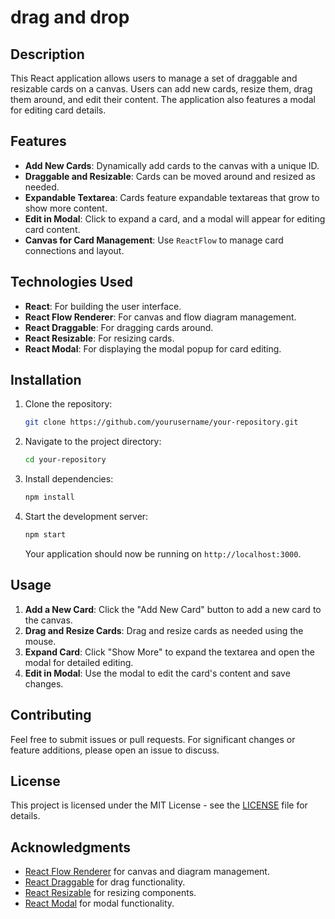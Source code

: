 # drag and drop

## Description

This React application allows users to manage a set of draggable and resizable cards on a canvas. Users can add new cards, resize them, drag them around, and edit their content. The application also features a modal for editing card details.

## Features

- **Add New Cards**: Dynamically add cards to the canvas with a unique ID.
- **Draggable and Resizable**: Cards can be moved around and resized as needed.
- **Expandable Textarea**: Cards feature expandable textareas that grow to show more content.
- **Edit in Modal**: Click to expand a card, and a modal will appear for editing card content.
- **Canvas for Card Management**: Use `ReactFlow` to manage card connections and layout.

## Technologies Used

- **React**: For building the user interface.
- **React Flow Renderer**: For canvas and flow diagram management.
- **React Draggable**: For dragging cards around.
- **React Resizable**: For resizing cards.
- **React Modal**: For displaying the modal popup for card editing.

## Installation

1. Clone the repository:

    ```bash
    git clone https://github.com/yourusername/your-repository.git
    ```

2. Navigate to the project directory:

    ```bash
    cd your-repository
    ```

3. Install dependencies:

    ```bash
    npm install
    ```

4. Start the development server:

    ```bash
    npm start
    ```

    Your application should now be running on `http://localhost:3000`.

## Usage

1. **Add a New Card**: Click the "Add New Card" button to add a new card to the canvas.
2. **Drag and Resize Cards**: Drag and resize cards as needed using the mouse.
3. **Expand Card**: Click "Show More" to expand the textarea and open the modal for detailed editing.
4. **Edit in Modal**: Use the modal to edit the card's content and save changes.

## Contributing

Feel free to submit issues or pull requests. For significant changes or feature additions, please open an issue to discuss.

## License

This project is licensed under the MIT License - see the [LICENSE](LICENSE) file for details.

## Acknowledgments

- [React Flow Renderer](https://reactflow.dev/) for canvas and diagram management.
- [React Draggable](https://www.npmjs.com/package/react-draggable) for drag functionality.
- [React Resizable](https://www.npmjs.com/package/react-resizable) for resizing components.
- [React Modal](https://reactcommunity.org/react-modal/) for modal functionality.

